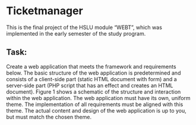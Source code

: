 # Ticketmanager
This is the final project of the HSLU module “WEBT”, which was implemented in the early semester of the study program.

## Task:
Create a web application that meets the framework and requirements below. The basic structure of the web application is predetermined and consists of a client-side part (static HTML document with form) and a server-side part (PHP script that has an effect and creates an HTML document). Figure 1 shows a schematic of the structure and interaction within the web application. The web application must have its own, uniform theme. The implementation of all requirements must be aligned with this theme. The actual content and design of the web application is up to you, but must match the chosen theme.
